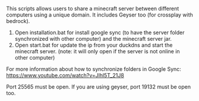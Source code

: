 This scripts allows users to share a minecraft server between different computers using a unique domain.
It includes Geyser too (for crossplay with bedrock).

1. Open installation.bat for install google sync (to have the server folder synchronized with other computer) and the minecraft server jar.
2. Open start.bat for update the ip from your duckdns and start the minecraft server. (note: it will only open if the server is not online in other computer)

For more information about how to synchronize folders in Google Sync: https://www.youtube.com/watch?v=Jlhl5T_21J8

Port 25565 must be open.
If you are using geyser, port 19132 must be open too.
